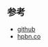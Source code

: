 ## 参考

- [github](https://github.com/alienzhou/frontend-tech-list#75-http2)
- [hpbn.co](https://hpbn.co/http2/)